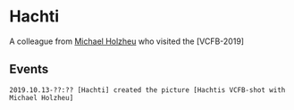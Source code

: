 # Hachti

A colleague from [Michael Holzheu](0.md) who visited the [VCFB-2019]

## Events

```
2019.10.13-??:?? [Hachti] created the picture [Hachtis VCFB-shot with Michael Holzheu]
```
